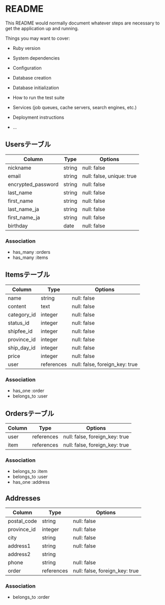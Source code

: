 # README

This README would normally document whatever steps are necessary to get the
application up and running.

Things you may want to cover:

* Ruby version

* System dependencies

* Configuration

* Database creation

* Database initialization

* How to run the test suite

* Services (job queues, cache servers, search engines, etc.)

* Deployment instructions

* ...




## Usersテーブル

| Column              | Type       | Options                        |
| ------------------- | ---------- | ------------------------------ |
| nickname            | string     | null: false                    |
| email               | string     | null: false, unique: true      |
| encrypted_password  | string     | null: false                    |
| last_name           | string     | null: false                    |
| first_name          | string     | null: false                    |
| last_name_ja        | string     | null: false                    |
| first_name_ja       | string     | null: false                    |
| birthday            | date       | null: false                    |

### Association
- has_many :orders
- has_many :items

## Itemsテーブル

| Column       | Type       | Options                        |
| ------------ | ---------- | ------------------------------ |
| name         | string     | null: false                    |
| content      | text       | null: false                    |
| category_id  | integer    | null: false                    |
| status_id    | integer    | null: false                    |
| shipfee_id   | integer    | null: false                    |
| province_id  | integer    | null: false                    |
| ship_day_id  | integer    | null: false                    |
| price        | integer    | null: false                    |
| user         | references | null: false, foreign_key: true |

### Association
- has_one :order
- belongs_to :user

## Ordersテーブル

| Column     | Type       | Options                        |
| ---------- | ---------- | ------------------------------ |
| user       | references | null: false, foreign_key: true |
| item       | references | null: false, foreign_key: true |

### Association
- belongs_to :item
- belongs_to :user
- has_one :address

## Addresses

| Column      | Type       | Options                        |
| ----------- | ---------- | ------------------------------ |
| postal_code | string     | null: false                    |
| province_id | integer    | null: false                    |
| city        | string     | null: false                    |
| address1    | string     | null: false                    |
| address2    | string     |                                |
| phone       | string     | null: false                    |
| order       | references | null: false, foreign_key: true |

### Association
- belongs_to :order